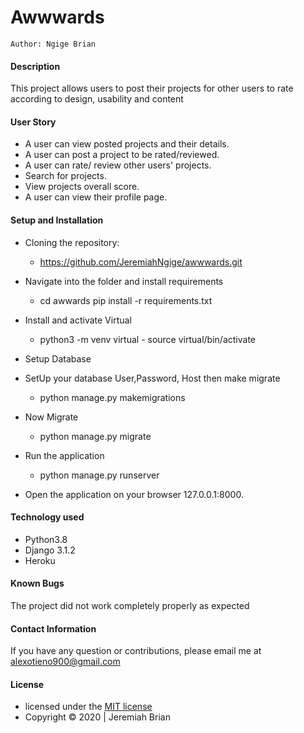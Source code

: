 # Awwwards

    Author: Ngige Brian

#### Description

This project allows users to post their projects for other users to rate according to design, usability and content

#### User Story

* A user can view posted projects and their details.
* A user can post a project to be rated/reviewed.
* A user can rate/ review other users' projects.
* Search for projects.
* View projects overall score.
* A user can view their profile page.

#### Setup and Installation

* Cloning the repository:
  * <https://github.com/JeremiahNgige/awwwards.git>

* Navigate into the folder and install requirements
  * cd awwards pip install -r requirements.txt 

* Install and activate Virtual
  * python3 -m venv virtual - source virtual/bin/activate  

* Setup Database
* SetUp your database User,Password, Host then make migrate
  * python manage.py makemigrations

* Now Migrate
  * python manage.py migrate

* Run the application
  * python manage.py runserver

* Open the application on your browser 127.0.0.1:8000.

#### Technology used

* Python3.8
* Django 3.1.2
* Heroku

#### Known Bugs

The project did not work completely properly as expected

#### Contact Information

If you have any question or contributions, please email me at alexotieno900@gmail.com

#### License

* licensed under the [MIT license](LICENSE)
* Copyright &copy; 2020 | Jeremiah Brian
